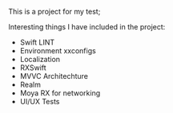 
This is a project for my test;

Interesting things I have included in the project:

- Swift LINT
- Environment xxconfigs
- Localization
- RXSwift 
- MVVC Architechture
- Realm 
- Moya RX for networking
- UI/UX Tests
